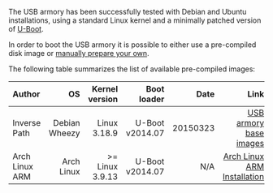The USB armory has been successfully tested with Debian and Ubuntu installations, using a standard Linux kernel and a minimally patched version of [U-Boot](https://github.com/inversepath/u-boot-usbarmory).

In order to boot the USB armory it is possible to either use a pre-compiled disk image or [manually prepare your own](https://github.com/inversepath/usbarmory/wiki/Preparing-a-bootable-microSD-image).

The following table summarizes the list of available pre-compiled images:

| Author         | OS            | Kernel version    | Boot loader     | Date     | Link |
|:---------------|--------------:|------------------:|----------------:|---------:|-----:|
| Inverse Path   | Debian Wheezy | Linux 3.18.9      | U-Boot v2014.07 | 20150323 | [USB armory base images](http://dev.inversepath.com/download/usbarmory) |
| Arch Linux ARM | Arch Linux    | >= Linux 3.9.13   | U-Boot v2014.07 | N/A      | [Arch Linux ARM Installation](http://archlinuxarm.org/platforms/armv7/freescale/usb-armory)

